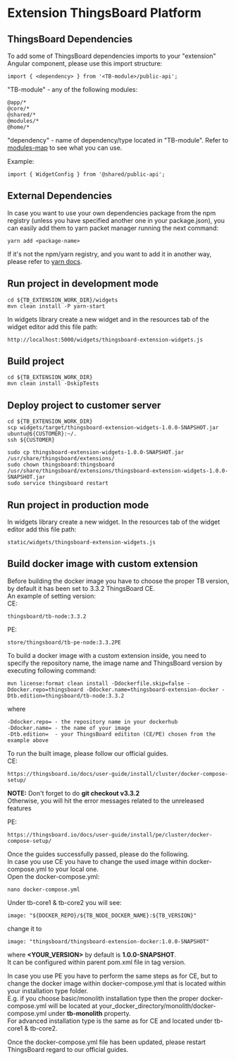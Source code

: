 Extension ThingsBoard Platform
=====================
## ThingsBoard Dependencies
To add some of ThingsBoard dependencies imports to your "extension" Angular component,
please use this import structure:

```
import { <dependency> } from '<TB-module>/public-api';
```
"TB-module" - any of the following modules: 
```
@app/*
@core/*
@shared/*
@modules/*
@home/*
```
"dependency" - name of dependency/type located in "TB-module".
Refer to [modules-map](https://github.com/thingsboard/thingsboard-pe-ui-types/blob/master/src/app/modules/common/modules-map.ts)
to see what you can use.

Example: 

```
import { WidgetConfig } from '@shared/public-api';
```
## External Dependencies
In case you want to use your own dependencies package from the npm registry (unless you have specified another one in your package.json), you can easily add them to yarn packet manager running the next command:
```
yarn add <package-name>
```
If it's not the npm/yarn registry, and you want to add it in another way, please refer to [yarn docs](https://classic.yarnpkg.com/en/docs/cli/add).

## Run project in development mode
```
cd ${TB_EXTENSION_WORK_DIR}/widgets
mvn clean install -P yarn-start
```
In widgets library create a new widget and in the resources tab of the widget editor add this file path:

```
http://localhost:5000/widgets/thingsboard-extension-widgets.js
```
## Build project

```
cd ${TB_EXTENSION_WORK_DIR}
mvn clean install -DskipTests
```

## Deploy project to customer server

```
cd ${TB_EXTENSION_WORK_DIR}
scp widgets/target/thingsboard-extension-widgets-1.0.0-SNAPSHOT.jar ubuntu@${CUSTOMER}:~/.
ssh ${CUSTOMER}

sudo cp thingsboard-extension-widgets-1.0.0-SNAPSHOT.jar /usr/share/thingsboard/extensions/
sudo chown thingsboard:thingsboard /usr/share/thingsboard/extensions/thingsboard-extension-widgets-1.0.0-SNAPSHOT.jar
sudo service thingsboard restart
```

## Run project in production mode

In widgets library create a new widget. In the resources tab of the widget editor add this file path:
```
static/widgets/thingsboard-extension-widgets.js
```

## Build docker image with custom extension
Before building the docker image you have to choose the proper TB version, by default it has been set to 3.3.2 
ThingsBoard CE.
<br>
An example of setting version:
<br>
CE:
```
thingsboard/tb-node:3.3.2
```
PE:
```
store/thingsboard/tb-pe-node:3.3.2PE
```

To build a docker image with a custom extension inside, you need to specify the repository name, the image name and 
ThingsBoard version by executing following command:

```
mvn license:format clean install -Ddockerfile.skip=false -Ddocker.repo=thingsboard -Ddocker.name=thingsboard-extension-docker -Dtb.edition=thingsboard/tb-node:3.3.2
```
where
```
-Ddocker.repo= - the repository name in your dockerhub
-Ddocker.name= - the name of your image
-Dtb.edition=  - your ThingsBoard edititon (CE/PE) chosen from the example above
```

To run the built image, please follow our official guides. <br>
CE:
```
https://thingsboard.io/docs/user-guide/install/cluster/docker-compose-setup/
```

<b>NOTE:</b> Don't forget to do
<b>git checkout v3.3.2</b> <br>
Otherwise, you will hit the error messages related to the unreleased features

PE:
```
https://thingsboard.io/docs/user-guide/install/pe/cluster/docker-compose-setup/
```
Once the guides successfully passed, please do the following. <br>
In case you use CE you have to change the used image within docker-compose.yml to your local one. <br>
Open the docker-compose.yml:

```
nano docker-compose.yml
```

Under tb-core1 & tb-core2 you will see:
```
image: "${DOCKER_REPO}/${TB_NODE_DOCKER_NAME}:${TB_VERSION}"
```
change it to 
```
image: "thingsboard/thingsboard-extension-docker:1.0.0-SNAPSHOT"
```
where <b><YOUR_VERSION></b> by default is <b>1.0.0-SNAPSHOT</b>. <br> It can be configured within parent pom.xml file 
in tag version.

In case you use PE you have to perform the same steps as for CE, but to change the docker image 
within docker-compose.yml that is located within your installation type folder. <br> E.g. if you choose basic/monolith 
installation type then
the proper docker-compose.yml will be located at your_docker_directory/monolith/docker-compose.yml under 
<b>tb-monolith</b> property. <br>
For advanced installation type is the same as for CE and located under tb-core1 & tb-core2. 

Once the docker-compose.yml file has been updated, please restart ThingsBoard regard to our official guides. 
